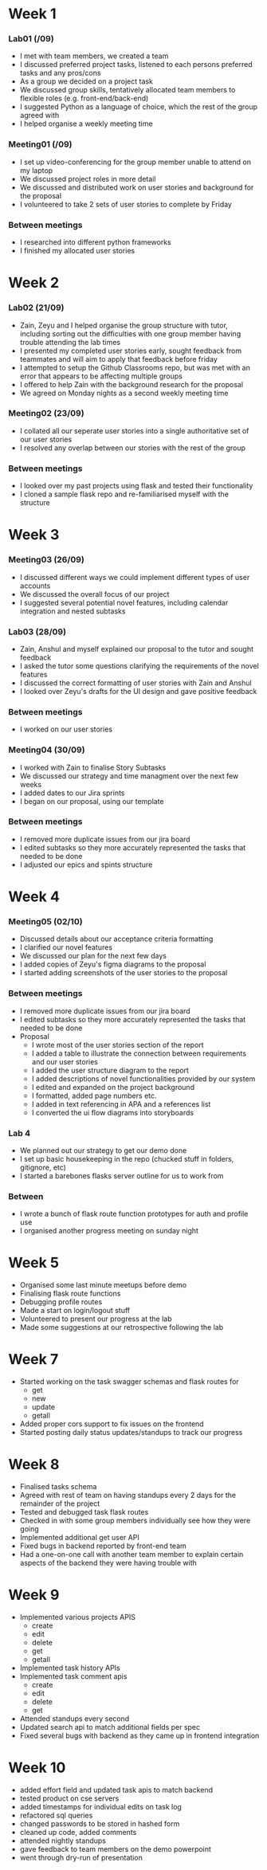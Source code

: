 # Week 1 
### Lab01 (/09)
- I met with team members, we created a team
- I discussed preferred project tasks, listened to each persons preferred tasks and any pros/cons
- As a group we decided on a project task
- We discussed group skills, tentatively allocated team members to flexible roles (e.g. front-end/back-end)
- I suggested Python as a language of choice, which the rest of the group agreed with
- I helped organise a weekly meeting time

### Meeting01 (/09)
- I set up video-conferencing for the group member unable to attend on my laptop
- We discussed project roles in more detail
- We discussed and distributed work on user stories and background for the proposal
- I volunteered to take 2 sets of user stories to complete by Friday

### Between meetings
- I researched into different python frameworks
- I finished my allocated user stories

# Week 2 
### Lab02 (21/09)
- Zain, Zeyu and I helped organise the group structure with tutor, including sorting out the difficulties with one group member having trouble attending the lab times
- I presented my completed user stories early, sought feedback from teammates and will aim to apply that feedback before friday
- I attempted to setup the Github Classrooms repo, but was met with an error that appears to be affecting multiple groups
- I offered to help Zain with the background research for the proposal
- We agreed on Monday nights as a second weekly meeting time

### Meeting02 (23/09)
- I collated all our seperate user stories into a single authoritative set of our user stories
- I resolved any overlap between our stories with the rest of the group

### Between meetings
- I looked over my past projects using flask and tested their functionality
- I cloned a sample flask repo and re-familiarised myself with the structure

# Week 3
### Meeting03 (26/09)
- I discussed different ways we could implement different types of user accounts
- We discussed the overall focus of our project
- I suggested several potential novel features, including calendar integration and nested subtasks


### Lab03 (28/09)
- Zain, Anshul and myself explained our proposal to the tutor and sought feedback
- I asked the tutor some questions clarifying the requirements of the novel features
- I discussed the correct formatting of user stories with Zain and Anshul
- I looked over Zeyu's drafts for the UI design and gave positive feedback

### Between meetings
- I worked on our user stories


### Meeting04 (30/09)
- I worked with Zain to finalise Story Subtasks
- We discussed our strategy and time managment over the next few weeks
- I added dates to our Jira sprints
- I began on our proposal, using our template

### Between meetings
- I removed more duplicate issues from our jira board
- I edited subtasks so they more accurately represented the tasks that needed to be done
- I adjusted our epics and spints structure

# Week 4
### Meeting05 (02/10)
- Discussed details about our acceptance criteria formatting
- I clarified our novel features
- We discussed our plan for the next few days
- I added copies of Zeyu's figma diagrams to the proposal
- I started adding screenshots of the user stories to the proposal

### Between meetings
- I removed more duplicate issues from our jira board
- I edited subtasks so they more accurately represented the tasks that needed to be done
- Proposal
	- I wrote most of the user stories section of the report
	- I added a table to illustrate the connection between requirements and our user stories
	- I added the user structure diagram to the report
	- I added descriptions of novel functionalities provided by our system
	- I edited and expanded on the project background
	- I formatted, added page numbers etc.
	- I added in text referencing in APA and a references list
	- I converted the ui flow diagrams into storyboards

### Lab 4
- We planned out our strategy to get our demo done
- I set up basic housekeeping in the repo (chucked stuff in folders, gitignore, etc)
- I started a barebones flasks server outline for us to work from 

### Between
- I wrote a bunch of flask route function prototypes for auth and profile use
- I organised another progress meeting on sunday night

# Week 5
- Organised some last minute meetups before demo
- Finalising flask route functions
- Debugging profile routes
- Made a start on login/logout stuff
- Volunteered to present our progress at the lab
- Made some suggestions at our retrospective following the lab

# Week 7
- Started working on the task swagger schemas and flask routes for 
	- get
	- new
	- update
	- getall
- Added proper cors support to fix issues on the frontend
- Started posting daily status updates/standups to track our progress

# Week 8
- Finalised tasks schema
- Agreed with rest of team on having standups every 2 days for the remainder of the project
- Tested and debugged task flask routes
- Checked in with some group members individually see how they were going
- Implemented additional get user API
- Fixed bugs in backend reported by front-end team
- Had a one-on-one call with another team member to explain certain aspects of the backend they were having trouble with

# Week 9
- Implemented various projects APIS
    - create
    - edit
    - delete
    - get
    - getall
- Implemented task history APIs
- Implemented task comment apis
    - create
    - edit
    - delete
    - get
- Attended standups every second
- Updated search api to match additional fields per spec
- Fixed several bugs with backend as they came up in frontend integration

# Week 10
- added effort field and updated task apis to match backend
- tested product on cse servers
- added timestamps for individual edits on task log
- refactored sql queries
- changed passwords to be stored in hashed form
- cleaned up code, added comments
- attended nightly standups
- gave feedback to team members on the demo powerpoint
- went through dry-run of presentation
